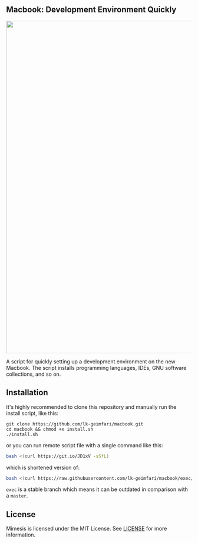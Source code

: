 ## Macbook: Development Environment Quickly


<p align="center">
  <a target="_blank" href="https://github.com/lk-geimfari/macbook">
  <img src="https://raw.githubusercontent.com/lk-geimfari/macbook/master/media/macbook-no-title.jpeg" width="900"/>
  </a>
</p>

A script for quickly setting up a development environment on the new Macbook. The script installs programming languages, IDEs, GNU software collections, and so on.


## Installation

It's highly recommended to clone this repository and manually run the install script, like this:

```
git clone https://github.com/lk-geimfari/macbook.git
cd macbook && chmod +x install.sh
./install.sh
```

or you can run remote script file with a single command like this:

```bash
bash <(curl https://git.io/JD1xV -sSfL)
```

which is shortened version of:

```bash
bash <(curl https://raw.githubusercontent.com/lk-geimfari/macbook/exec/install.sh -sSf)
```

`exec` is a stable branch which means it can be outdated in comparison with a `master`.

## License

Mimesis is licensed under the MIT License. See [LICENSE](LICENSE) for more information.
